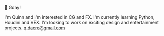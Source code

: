 👋 Gday!

I'm Quinn and I'm interested in CG and FX.
I'm currently learning Python, Houdini and VEX.
I'm looking to work on exciting design and entertainment projects.
q.dacre@gmail.com
